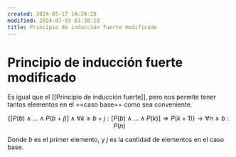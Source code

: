 ```yaml
---
created: 2024-05-17 14:24:28
modified: 2024-07-03 03:38:18
title: Principio de inducción fuerte modificado
---
```


# Principio de inducción fuerte modificado

Es igual que el [[Principio de inducción fuerte]], pero nos permite tener tantos elementos en el ==caso base== como sea conveniente.

$$
\left\{ \left[ P(b) \land \dots \land P(b + j) \right] \land \forall k \geq b + j: \left[ P(b) \land \dots \land P(k) \right] \Rightarrow P(k + 1) \right\} \rightarrow \forall n \geq b: P(n)
$$

Donde $b$ es el primer elemento, y $j$ es la cantidad de elementos en el caso base.
